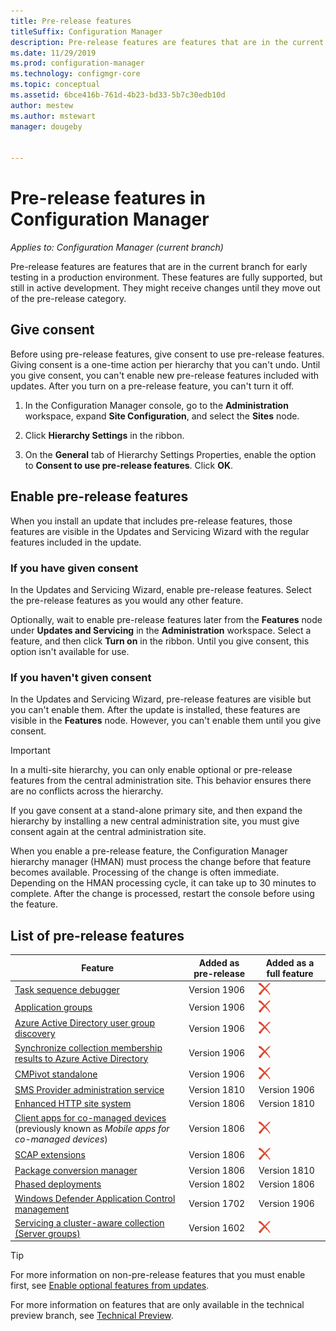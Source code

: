 ```yaml
---
title: Pre-release features
titleSuffix: Configuration Manager
description: Pre-release features are features that are in the current branch for early testing in a production environment.
ms.date: 11/29/2019
ms.prod: configuration-manager
ms.technology: configmgr-core
ms.topic: conceptual
ms.assetid: 6bce416b-761d-4b23-bd33-5b7c30edb10d
author: mestew
ms.author: mstewart
manager: dougeby


---
```


# Pre-release features in Configuration Manager

*Applies to: Configuration Manager (current branch)*

Pre-release features are features that are in the current branch for early testing in a production environment. These features are fully supported, but still in active development. They might receive changes until they move out of the pre-release category.

## Give consent  

Before using pre-release features, give consent to use pre-release features. Giving consent is a one-time action per hierarchy that you can't undo. Until you give consent, you can't enable new pre-release features included with updates. After you turn on a pre-release feature, you can't turn it off.

1. In the Configuration Manager console, go to the **Administration** workspace, expand **Site Configuration**, and select the **Sites** node.  

2. Click **Hierarchy Settings** in the ribbon.  

3. On the **General** tab of Hierarchy Settings Properties, enable the option to **Consent to use pre-release features**. Click **OK**.  

## Enable pre-release features

When you install an update that includes pre-release features, those features are visible in the Updates and Servicing Wizard with the regular features included in the update.

### If you have given consent

In the Updates and Servicing Wizard, enable pre-release features. Select the pre-release features as you would any other feature.

Optionally, wait to enable pre-release features later from the **Features** node under **Updates and Servicing** in the **Administration** workspace. Select a feature, and then click **Turn on** in the ribbon. Until you give consent, this option isn't available for use.

### If you haven't given consent

In the Updates and Servicing Wizard, pre-release features are visible but you can't enable them. After the update is installed, these features are visible in the **Features** node. However, you can't enable them until you give consent.

> [!IMPORTANT]  
> In a multi-site hierarchy, you can only enable optional or pre-release features from the central administration site. This behavior ensures there are no conflicts across the hierarchy. <!--507197-->  
>
> If you gave consent at a stand-alone primary site, and then expand the hierarchy by installing a new central administration site, you must give consent again at the central administration site.  

When you enable a pre-release feature, the Configuration Manager hierarchy manager (HMAN) must process the change before that feature becomes available. Processing of the change is often immediate. Depending on the HMAN processing cycle, it can take up to 30 minutes to complete. After the change is processed, restart the console before using the feature.

## <a name="bkmk_table"></a> List of pre-release features

<!--Note/tip for target article

> [!Note]  
> In this version of Configuration Manager, <feature name> is a pre-release feature. To enable it, see [Pre-release features](/sccm/core/servers/manage/pre-release-features).  

> [!Tip]  
> This feature was first introduced in version 1702 as a [pre-release feature](/sccm/core/servers/manage/pre-release-features). Beginning with version 1906, it's no longer a pre-release feature.  

-->

<!-- With each current branch release, to help purge this list a bit, remove any entries that were added as a full feature in a version that's no longer supported -->
| Feature          | Added as pre-release | Added as a full feature |  
|------------------|----------------------|-------------------------|
| [Task sequence debugger](/sccm/osd/deploy-use/debug-task-sequence) <!--3612274,C3F37661-69E4-4D53-A39C-5D02F97E0E71--> | Version 1906 | ![Not yet](media/red_x.png) |
| [Application groups](/sccm/apps/deploy-use/create-app-groups) <!--3555907,EE16A1D8-EF1B-4094-845F-AC107E7C621D--> | Version 1906 | ![Not yet](media/red_x.png) |
| [Azure Active Directory user group discovery](/sccm/core/servers/deploy/configure/configure-discovery-methods#bkmk_azuregroupdisco) <!--3611956,023715E7-BFBA-4E9E-A80F-B5B626464ADD-->| Version 1906 | ![Not yet](media/red_x.png) |
| [Synchronize collection membership results to Azure Active Directory](/sccm/core/clients/manage/collections/create-collections#bkmk_aadcollsync) <!--3607475,C2127144-C8DE-49F6-9CB3-D4F5B59F9515-->| Version 1906| ![Not yet](media/red_x.png)|
| [CMPivot standalone](/sccm/core/servers/manage/cmpivot#bkmk_standalone) <!--3555890/4692885,no GUID--> | Version 1906 | ![Not yet](media/red_x.png) |
| [SMS Provider administration service](/sccm/core/plan-design/hierarchy/plan-for-the-sms-provider#bkmk_admin-service) <!--1359052--> | Version 1810 | Version 1906 |
| [Enhanced HTTP site system](/sccm/core/plan-design/hierarchy/enhanced-http) <!--1356889,1358228--> | Version 1806 | Version 1810 |
| [Client apps for co-managed devices](/sccm/comanage/workloads#client-apps) <br/> (previously known as *Mobile apps for co-managed devices*) <!--1357892,CC3AE625-BF72-49B1-8AB1-AF0DCF2D6F4C--> | Version 1806 | ![Not yet](media/red_x.png) |
| [SCAP extensions](/sccm/compliance/plan-design/scap/about-scap) <!--3607889--> | Version 1806 | ![Not yet](media/red_x.png) |
| [Package conversion manager](/sccm/apps/pcm/package-conversion-manager) <!--1357861--> | Version 1806 | Version 1810 |
| [Phased deployments](/sccm/osd/deploy-use/create-phased-deployment-for-task-sequence) <!--1356837--> | Version 1802 | Version 1806 |
| [Windows Defender Application Control management](/sccm/protect/deploy-use/use-device-guard-with-configuration-manager) <!--3600958 (fka 1355092 & 1319346)--> | Version 1702 | Version 1906 |
| [Servicing a cluster-aware collection (Server groups)](/sccm/sum/deploy-use/service-a-server-group) <!--1081776,290B66D8-C735-4895-B59A-DD732D84A697--> | Version 1602 | ![Not yet](media/red_x.png) |

<!--Image used = ![Not yet](media/red_x.png) -->

> [!TIP]  
> For more information on non-pre-release features that you must enable first, see [Enable optional features from updates](/sccm/core/servers/manage/install-in-console-updates#bkmk_options).  
>
> For more information on features that are only available in the technical preview branch, see [Technical Preview](/sccm/core/get-started/technical-preview).  
